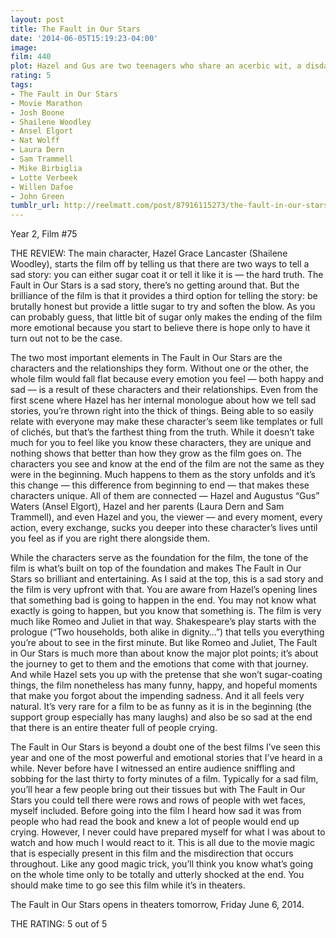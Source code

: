 ```yaml
---
layout: post
title: The Fault in Our Stars
date: '2014-06-05T15:19:23-04:00'
image: 
film: 440
plot: Hazel and Gus are two teenagers who share an acerbic wit, a disdain for the conventional, and a love that sweeps them on a journey. Their relationship is all the more miraculous given that Hazel’s other constant companion is an oxygen tank, Gus jokes about his prosthetic leg, and they met and fell in love at a cancer support group.
rating: 5
tags:
- The Fault in Our Stars
- Movie Marathon
- Josh Boone
- Shailene Woodley
- Ansel Elgort
- Nat Wolff
- Laura Dern
- Sam Trammell
- Mike Birbiglia
- Lotte Verbeek
- Willen Dafoe
- John Green
tumblr_url: http://reelmatt.com/post/87916115273/the-fault-in-our-stars
---
```


Year 2, Film #75

THE REVIEW: The main character, Hazel Grace Lancaster (Shailene Woodley), starts the film off by telling us that there are two ways to tell a sad story: you can either sugar coat it or tell it like it is — the hard truth. The Fault in Our Stars is a sad story, there’s no getting around that. But the brilliance of the film is that it provides a third option for telling the story: be brutally honest but provide a little sugar to try and soften the blow. As you can probably guess, that little bit of sugar only makes the ending of the film more emotional because you start to believe there is hope only to have it turn out not to be the case.

The two most important elements in The Fault in Our Stars are the characters and the relationships they form. Without one or the other, the whole film would fall flat because every emotion you feel — both happy and sad — is a result of these characters and their relationships. Even from the first scene where Hazel has her internal monologue about how we tell sad stories, you’re thrown right into the thick of things. Being able to so easily relate with everyone may make these character’s seem like templates or full of clichés, but that’s the farthest thing from the truth. While it doesn’t take much for you to feel like you know these characters, they are unique and nothing shows that better than how they grow as the film goes on. The characters you see and know at the end of the film are not the same as they were in the beginning. Much happens to them as the story unfolds and it’s this change — this difference from beginning to end — that makes these characters unique. All of them are connected — Hazel and Augustus “Gus” Waters (Ansel Elgort), Hazel and her parents (Laura Dern and Sam Trammell), and even Hazel and you, the viewer — and every moment, every action, every exchange, sucks you deeper into these character’s lives until you feel as if you are right there alongside them.

While the characters serve as the foundation for the film, the tone of the film is what’s built on top of the foundation and makes The Fault in Our Stars so brilliant and entertaining. As I said at the top, this is a sad story and the film is very upfront with that. You are aware from Hazel’s opening lines that something bad is going to happen in the end. You may not know what exactly is going to happen, but you know that something is. The film is very much like Romeo and Juliet in that way. Shakespeare’s play starts with the prologue (“Two households, both alike in dignity…”) that tells you everything you’re about to see in the first minute. But like Romeo and Juliet, The Fault in Our Stars is much more than about know the major plot points; it’s about the journey to get to them and the emotions that come with that journey. And while Hazel sets you up with the pretense that she won’t sugar-coating things, the film nonetheless has many funny, happy, and hopeful moments that make you forgot about the impending sadness. And it all feels very natural. It’s very rare for a film to be as funny as it is in the beginning (the support group especially has many laughs) and also be so sad at the end that there is an entire theater full of people crying.

The Fault in Our Stars is beyond a doubt one of the best films I’ve seen this year and one of the most powerful and emotional stories that I’ve heard in a while. Never before have I witnessed an entire audience sniffling and sobbing for the last thirty to forty minutes of a film. Typically for a sad film, you’ll hear a few people bring out their tissues but with The Fault in Our Stars you could tell there were rows and rows of people with wet faces, myself included. Before going into the film I heard how sad it was from people who had read the book and knew a lot of people would end up crying. However, I never could have prepared myself for what I was about to watch and how much I would react to it. This is all due to the movie magic that is especially present in this film and the misdirection that occurs throughout. Like any good magic trick, you’ll think you know what’s going on the whole time only to be totally and utterly shocked at the end. You should make time to go see this film while it’s in theaters.

The Fault in Our Stars opens in theaters tomorrow, Friday June 6, 2014.

THE RATING: 5 out of 5
